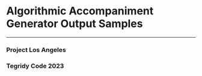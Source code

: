 # Algorithmic Accompaniment Generator Output Samples

***

### Project Los Angeles
### Tegridy Code 2023
